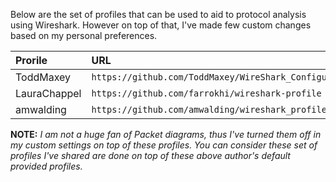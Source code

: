 Below are the set of profiles that can be used to aid to protocol analysis using Wireshark. However on top of that, I've made few custom changes based on my personal preferences. 

| Prorile       |   URL                                 |
| :--------     |   :-------------------------          |
| ToddMaxey     |   `https://github.com/ToddMaxey/WireShark_Configuration` |
| LauraChappel  |   `https://github.com/farrokhi/wireshark-profile` |
| amwalding     |   `https://github.com/amwalding/wireshark_profiles` |


**NOTE:** *I am not a huge fan of Packet diagrams, thus I've turned them off in my custom settings on top of these profiles. You can consider these set of profiles I've shared are done on top of these above author's default provided profiles.*
